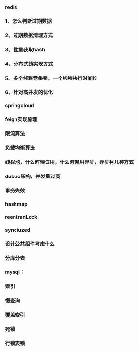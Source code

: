 ### redis 
### 1、怎么判断过期数据
### 2、过期数据清理方式
### 3、批量获取hash
### 4、分布式锁实现方式
### 5、多个线程竞争锁，一个线程执行时间长
### 6、针对高并发的优化
### springcloud 
### feign实现原理
### 限流算法
### 负载均衡算法
### 线程池，什么时候试用，什么时候用异步，异步有几种方式
### dubbo架构，并发量过高
### 事务失效
### hashmap
### reentranLock
### synciuzed
### 设计公共组件考虑什么
### 分库分表
### mysql：
### 索引
### 慢查询
### 覆盖索引
### 死锁
### 行锁表锁


